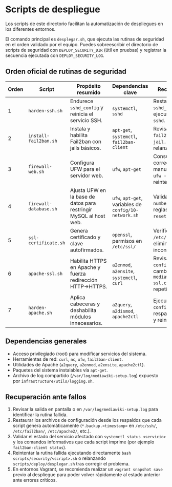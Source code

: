 # Scripts de despliegue

Los scripts de este directorio facilitan la automatización de despliegues en los diferentes entornos.

El comando principal es `desplegar.sh`, que ejecuta las rutinas de seguridad en el orden validado por el equipo.
Puedes sobreescribir el directorio de scripts de seguridad con `DEPLOY_SECURITY_DIR` (útil en pruebas) y registrar
la secuencia ejecutada con `DEPLOY_SECURITY_LOG`.

## Orden oficial de rutinas de seguridad

| Orden | Script                    | Propósito resumido                                 | Dependencias clave | Recuperación sugerida |
|-------|---------------------------|----------------------------------------------------|--------------------|------------------------|
| 1     | `harden-ssh.sh`           | Endurece `sshd_config` y reinicia el servicio SSH. | `systemctl`, `sshd`| Restaurar respaldo `sshd_config.backup.*` y ejecutar `systemctl restart sshd`. |
| 2     | `install-fail2ban.sh`     | Instala y habilita Fail2ban con jails básicos.     | `apt-get`, `systemctl`, `fail2ban-client` | Revisar `systemctl status fail2ban`, restaurar `jail.local.backup.*` y relanzar el script. |
| 3     | `firewall-web.sh`         | Configura UFW para el servidor web.                | `ufw`, `apt-get`   | Consultar `ufw status`, corregir reglas manualmente o ejecutar `ufw --force reset` antes de reintentar. |
| 4     | `firewall-database.sh`    | Ajusta UFW en la base de datos para restringir MySQL al host web. | `ufw`, `apt-get`, variables de `config/10-network.sh` | Validar `ufw status numbered`, reestablecer reglas con `ufw --force reset` y volver a ejecutar. |
| 5     | `ssl-certificate.sh`      | Genera certificado y clave autofirmados.           | `openssl`, permisos en `/etc/ssl/` | Verificar archivos en `/etc/ssl/{certs,private}/`, eliminar artefactos inconsistentes y regenerar. |
| 6     | `apache-ssl.sh`           | Habilita HTTPS en Apache y fuerza redirección HTTP→HTTPS. | `a2enmod`, `a2ensite`, `systemctl`, `curl` | Revisar `apache2ctl configtest`, deshacer cambios con respaldos `mediawiki-ssl.conf.backup.*` y repetir. |
| 7     | `harden-apache.sh`        | Aplica cabeceras y deshabilita módulos innecesarios. | `a2query`, `a2dismod`, `apache2ctl` | Ejecutar `apache2ctl configtest`, restaurar respaldos en `/etc/apache2/` y reiniciar Apache. |

## Dependencias generales

- Acceso privilegiado (root) para modificar servicios del sistema.
- Herramientas de red: `curl`, `nc`, `ufw`, `fail2ban-client`.
- Utilidades de Apache (`a2query`, `a2enmod`, `a2ensite`, `apache2ctl`).
- Paquetes del sistema instalables vía `apt-get`.
- Archivo de log compartido (`/var/log/mediawiki-setup.log`) expuesto por `infrastructure/utils/logging.sh`.

## Recuperación ante fallos

1. Revisar la salida en pantalla o en `/var/log/mediawiki-setup.log` para identificar la rutina fallida.
2. Restaurar los archivos de configuración desde los respaldos que cada script genera automáticamente
   (`*.backup.<timestamp>` en `/etc/ssh/`, `/etc/fail2ban/`, `/etc/apache2/`, etc.).
3. Validar el estado del servicio afectado con `systemctl status <servicio>` y los comandos informativos
   que cada script imprime (por ejemplo `fail2ban-client status`).
4. Reintentar la rutina fallida ejecutando directamente `bash scripts/security/<script>.sh` o relanzando
   `scripts/deploy/desplegar.sh` tras corregir el problema.
5. En entornos Vagrant, se recomienda realizar un `vagrant snapshot save` previo al despliegue para poder
   volver rápidamente al estado anterior ante errores críticos.
